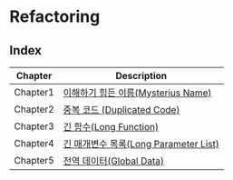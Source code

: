 # Refactoring

## Index

| Chapter  | Description                                            |
| -------- | ------------------------------------------------------ |
| Chapter1 | [이해하기 힘든 이름(Mysterius Name)](./Chapter1.md)    |
| Chapter2 | [중복 코드 (Duplicated Code)](./Chapter2.md)           |
| Chapter3 | [긴 함수(Long Function)](./Chapter3.md)                |
| Chapter4 | [긴 매개변수 목록(Long Parameter List)](./Chapter4.md) |
| Chapter5 | [전역 데이터(Global Data)](./Chapter5.md)              |
